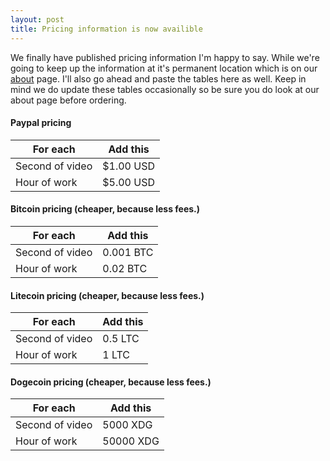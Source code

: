 ```yaml
---
layout: post
title: Pricing information is now availible
---
```

We finally have published pricing information I'm happy to say. While we're going to keep up the information at it's permanent location which is on our [about](/about) page. I'll also go ahead and paste the tables here as well. Keep in mind we do update these tables occasionally so be sure you do look at our about page before ordering.

#### Paypal pricing

For each | Add this
--------|--------
Second of video | $1.00 USD
Hour of work | $5.00 USD

#### Bitcoin pricing (cheaper, because less fees.)

For each | Add this
--------|--------
Second of video | 0.001 BTC
Hour of work | 0.02 BTC

#### Litecoin pricing (cheaper, because less fees.)

For each | Add this
--------|--------
Second of video | 0.5 LTC
Hour of work | 1 LTC

#### Dogecoin pricing (cheaper, because less fees.)

For each | Add this
--------|--------
Second of video | 5000 XDG
Hour of work | 50000 XDG
